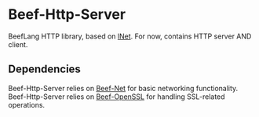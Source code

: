 # Beef-Http-Server

BeefLang HTTP library, based on [lNet](https://github.com/almindor/lnet). For now, contains HTTP server AND client.

## Dependencies

Beef-Http-Server relies on [Beef-Net](https://github.com/tomwjerry/Beef-Net) for basic networking functionality.
Beef-Http-Server relies on [Beef-OpenSSL](https://github.com/thibmo/Beef-OpenSSL) for handling SSL-related operations.
